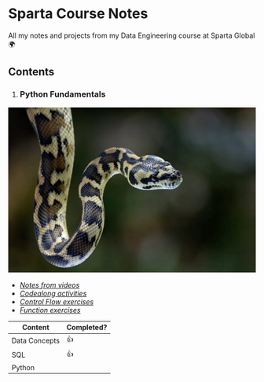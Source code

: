 # Sparta Course Notes
All my notes and projects from my Data Engineering course at Sparta Global  🌍


## **Contents**

1. ### Python Fundamentals

![Python Snake](./images/python.webp)

- [*Notes from videos*](./python_fundamentals/python_fundamentals_notes.txt)
- [*Codealong activities*](./python_fundamentals/python_fundamentals_codealongs.py)
- [*Control Flow exercises*](./python_fundamentals/ControlFlowExercises.py)
- [*Function exercises*](./python_fundamentals/FunctionQuestions.py)

Content | Completed?
------------ | ------------- 
Data Concepts | 👍
SQL | 👍
Python |
